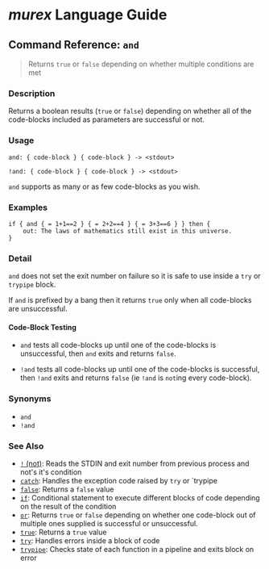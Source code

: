 # _murex_ Language Guide

## Command Reference: `and`

> Returns `true` or `false` depending on whether multiple conditions are met

### Description

Returns a boolean results (`true` or `false`) depending on whether all of the
code-blocks included as parameters are successful or not.

### Usage

    and: { code-block } { code-block } -> <stdout>
    
    !and: { code-block } { code-block } -> <stdout>
    
`and` supports as many or as few code-blocks as you wish.

### Examples

    if { and { = 1+1==2 } { = 2+2==4 } { = 3+3==6 } } then {
        out: The laws of mathematics still exist in this universe.
    }

### Detail

`and` does not set the exit number on failure so it is safe to use inside a `try`
or `trypipe` block.

If `and` is prefixed by a bang then it returns `true` only when all code-blocks
are unsuccessful.

#### Code-Block Testing

* `and` tests all code-blocks up until one of the code-blocks is unsuccessful,
  then `and` exits and returns `false`.

* `!and` tests all code-blocks up until one of the code-blocks is successful,
  then `!and` exits and returns `false` (ie `!and` is `not`ing every code-block).

### Synonyms

* `and`
* `!and`


### See Also

* [`!` (not)](../commands/not.md):
  Reads the STDIN and exit number from previous process and not's it's condition
* [`catch`](../commands/catch.md):
  Handles the exception code raised by `try` or `trypipe
* [`false`](../commands/false.md):
  Returns a `false` value
* [`if`](../commands/if.md):
  Conditional statement to execute different blocks of code depending on the result of the condition
* [`or`](../commands/or.md):
  Returns `true` or `false` depending on whether one code-block out of multiple ones supplied is successful or unsuccessful.
* [`true`](../commands/true.md):
  Returns a `true` value
* [`try`](../commands/try.md):
  Handles errors inside a block of code
* [`trypipe`](../commands/trypipe.md):
  Checks state of each function in a pipeline and exits block on error